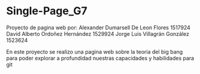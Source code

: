 # Single-Page_G7
 Proyecto de pagina web por:
Alexander Dumarsell De Leon Flores  1517924
David Alberto Ordoñez Hernández     1529924
Jorge Luis Villagrán González       1523624

En este proyecto se realizo una pagina web sobre la teoria del big bang para poder explorar a profundidad nuestras capacidades y habilidades para git